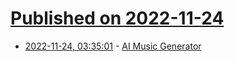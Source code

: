 # [Published on 2022-11-24](index.md)

* [2022-11-24, 03:35:01](https://news.ycombinator.com/item?id=33727550) - [AI Music Generator](https://soundraw.io/)
